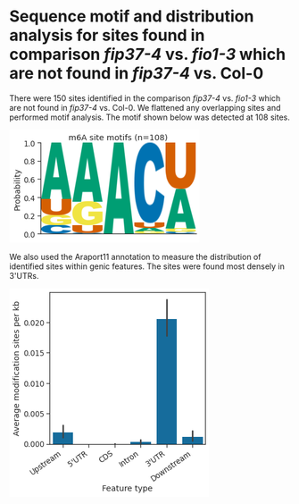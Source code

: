 # Sequence motif and distribution analysis for sites found in comparison *fip37-4* vs. *fio1-3* which are not found in *fip37-4* vs. Col-0



There were 150 sites identified in the comparison *fip37-4* vs. *fio1-3* which are not found in *fip37-4* vs. Col-0. We flattened any overlapping sites and performed motif analysis. The motif shown below was detected at 108 sites.




    
![png](fip37_vs_fio1__not__fip37_vs_col0_yanocomp_logos.py_files/fip37_vs_fio1__not__fip37_vs_col0_yanocomp_logos.py_3_1.png)
    



We also used the Araport11 annotation to measure the distribution of identified sites within genic features. The sites were found most densely in 3'UTRs.



    
![png](fip37_vs_fio1__not__fip37_vs_col0_yanocomp_logos.py_files/fip37_vs_fio1__not__fip37_vs_col0_yanocomp_logos.py_5_1.png)
    

